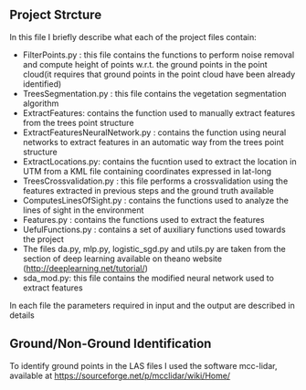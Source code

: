 ##  Project Strcture

In this file I briefly describe what each of the project files contain:
* FilterPoints.py : this file contains the functions to perform noise removal and compute height   of points w.r.t. the ground points in the point cloud(it requires that ground points in the       point cloud have been already identified)
* TreesSegmentation.py : this file contains the vegetation segmentation algorithm
* ExtractFeatures: contains the function used to manually extract features from the trees point     structure
* ExtractFeaturesNeuralNetwork.py : contains the function using neural networks to extract         features in an automatic way from the trees point structure
* ExtractLocations.py: contains the fucntion used to extract the location in UTM from a KML file   containing coordinates expressed in lat-long
* TreesCrossvalidation.py : this file performs a crossvalidation using the features extracted in   previous steps and the ground truth available
* ComputesLinesOfSight.py : contains the functions used to analyze the lines of sight in the       environment
* Features.py : contains the functions used to extract the features
* UefulFunctions.py : contains a set of auxiliary functions used towards the project
* The files da.py, mlp.py, logistic_sgd.py and utils.py are taken from the section of deep         learning available on theano website (http://deeplearning.net/tutorial/)
* sda_mod.py: this file contains the modified neural network used to extract features
    
In each file the parameters required in input and the output are described in details
    
## Ground/Non-Ground Identification
    
To identify ground points in the LAS files I used the software mcc-lidar, available at https://sourceforge.net/p/mcclidar/wiki/Home/
